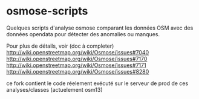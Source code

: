 # osmose-scripts

Quelques scripts d'analyse osmose comparant les données OSM avec des données opendata pour détecter des anomalies ou manques.

Pour plus de détails, voir (doc à completer) http://wiki.openstreetmap.org/wiki/Osmose/issues#7040
http://wiki.openstreetmap.org/wiki/Osmose/issues#7170
http://wiki.openstreetmap.org/wiki/Osmose/issues#7171
http://wiki.openstreetmap.org/wiki/Osmose/issues#8280

ce fork contient le code réelement exécuté sur le serveur de prod de ces analyses/classes (actuelement osm13)
